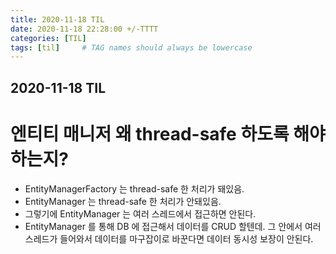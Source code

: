 ```yaml
---
title: 2020-11-18 TIL
date: 2020-11-18 22:28:00 +/-TTTT
categories: [TIL]
tags: [til]     # TAG names should always be lowercase
---
```

 
## 2020-11-18 TIL 

# 엔티티 매니저 왜 thread-safe 하도록 해야하는지?
- EntityManagerFactory 는 thread-safe 한 처리가 돼있음.
- EntityManager 는 thread-safe 한 처리가 안돼있음.
- 그렇기에 EntityManager 는 여러 스레드에서 접근하면 안된다.
- EntityManager 를 통해 DB 에 접근해서 데이터를 CRUD 할텐데. 그 안에서 여러 스레드가 들어와서 데이터를 마구잡이로 바꾼다면 데이터 동시성 보장이 안된다.